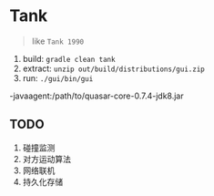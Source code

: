 # Tank
> like `Tank 1990`

1. build: `gradle clean tank`
2. extract: `unzip out/build/distributions/gui.zip`
3. run: `./gui/bin/gui`

 -javaagent:/path/to/quasar-core-0.7.4-jdk8.jar

## TODO
1. 碰撞监测
1. 对方运动算法
1. 网络联机
1. 持久化存储